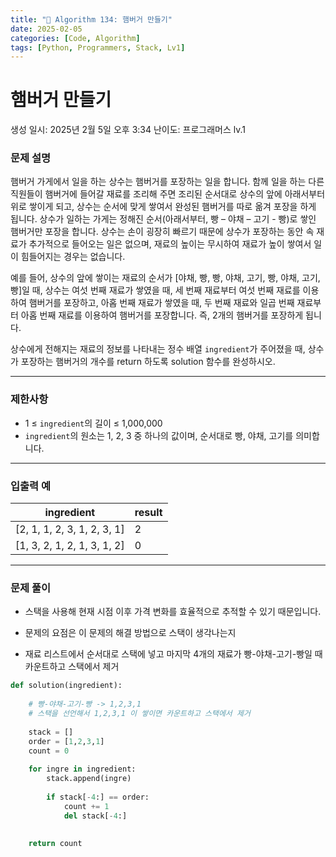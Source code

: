 ```yaml
---
title: "🧠 Algorithm 134: 햄버거 만들기"
date: 2025-02-05
categories: [Code, Algorithm]
tags: [Python, Programmers, Stack, Lv1]
---
```


# 햄버거 만들기

생성 일시: 2025년 2월 5일 오후 3:34
난이도: 프로그래머스 lv.1

### **문제 설명**

햄버거 가게에서 일을 하는 상수는 햄버거를 포장하는 일을 합니다. 함께 일을 하는 다른 직원들이 햄버거에 들어갈 재료를 조리해 주면 조리된 순서대로 상수의 앞에 아래서부터 위로 쌓이게 되고, 상수는 순서에 맞게 쌓여서 완성된 햄버거를 따로 옮겨 포장을 하게 됩니다. 상수가 일하는 가게는 정해진 순서(아래서부터, 빵 – 야채 – 고기 - 빵)로 쌓인 햄버거만 포장을 합니다. 상수는 손이 굉장히 빠르기 때문에 상수가 포장하는 동안 속 재료가 추가적으로 들어오는 일은 없으며, 재료의 높이는 무시하여 재료가 높이 쌓여서 일이 힘들어지는 경우는 없습니다.

예를 들어, 상수의 앞에 쌓이는 재료의 순서가 [야채, 빵, 빵, 야채, 고기, 빵, 야채, 고기, 빵]일 때, 상수는 여섯 번째 재료가 쌓였을 때, 세 번째 재료부터 여섯 번째 재료를 이용하여 햄버거를 포장하고, 아홉 번째 재료가 쌓였을 때, 두 번째 재료와 일곱 번째 재료부터 아홉 번째 재료를 이용하여 햄버거를 포장합니다. 즉, 2개의 햄버거를 포장하게 됩니다.

상수에게 전해지는 재료의 정보를 나타내는 정수 배열 `ingredient`가 주어졌을 때, 상수가 포장하는 햄버거의 개수를 return 하도록 solution 함수를 완성하시오.

---

### 제한사항

- 1 ≤ `ingredient`의 길이 ≤ 1,000,000
- `ingredient`의 원소는 1, 2, 3 중 하나의 값이며, 순서대로 빵, 야채, 고기를 의미합니다.

---

### 입출력 예

| ingredient | result |
| --- | --- |
| [2, 1, 1, 2, 3, 1, 2, 3, 1] | 2 |
| [1, 3, 2, 1, 2, 1, 3, 1, 2] | 0 |

---

### 문제 풀이

- 스택을 사용해 현재 시점 이후 가격 변화를 효율적으로 추적할 수 있기 때문입니다.

- 문제의 요점은 이 문제의 해결 방법으로 스택이 생각나는지
- 재료 리스트에서 순서대로 스택에 넣고 마지막 4개의 재료가 빵-야채-고기-빵일 때 카운트하고 스택에서 제거

```python
def solution(ingredient):
    
    # 빵-야채-고기-빵 -> 1,2,3,1
    # 스택을 선언해서 1,2,3,1 이 쌓이면 카운트하고 스택에서 제거
    
    stack = []
    order = [1,2,3,1]
    count = 0
    
    for ingre in ingredient:
        stack.append(ingre)
        
        if stack[-4:] == order:
            count += 1
            del stack[-4:]
            
    
    return count
```